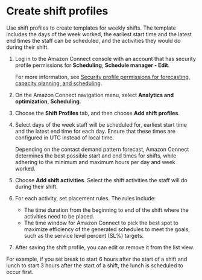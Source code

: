 # Create shift profiles<a name="scheduling-create-shift-profiles"></a>

Use shift profiles to create templates for weekly shifts\. The template includes the days of the week worked, the earliest start time and the latest end times the staff can be scheduled, and the activities they would do during their shift\. 

1. Log in to the Amazon Connect console with an account that has security profile permissions for **Scheduling**, **Schedule manager \- Edit**\. 

   For more information, see [Security profile permissions for forecasting, capacity planning, and scheduling](required-optimization-permissions.md)\. 

1. On the Amazon Connect navigation menu, select **Analytics and optimization**, **Scheduling**\.

1. Choose the **Shift Profiles** tab, and then choose **Add shift profiles**\. 

1. Select days of the week staff will be scheduled for, earliest start time and the latest end time for each day\. Ensure that these times are configured in UTC instead of local time\.

   Depending on the contact demand pattern forecast, Amazon Connect determines the best possible start and end times for shifts, while adhering to the minimum and maximum hours per day and week worked\.

1. Choose **Add shift activities**\. Select the shift activities the staff will do during their shift\.

1. For each activity, set placement rules\. The rules include:
   + The time duration from the beginning to end of the shift where the activities need to be placed\.
   + The time window for Amazon Connect to pick the best spot to maximize efficiency of the generated schedules to meet the goals, such as the service level percent \(SL%\) targets\.

1. After saving the shift profile, you can edit or remove it from the list view\.

For example, if you set break to start 6 hours after the start of a shift and lunch to start 3 hours after the start of a shift, the lunch is scheduled to occur first\.

